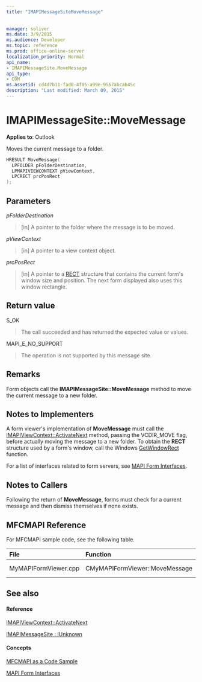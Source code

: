 ```yaml
---
title: "IMAPIMessageSiteMoveMessage"
 
 
manager: soliver
ms.date: 3/9/2015
ms.audience: Developer
ms.topic: reference
ms.prod: office-online-server
localization_priority: Normal
api_name:
- IMAPIMessageSite.MoveMessage
api_type:
- COM
ms.assetid: cd4d7b11-fad0-4f05-a99e-9567abcab45c
description: "Last modified: March 09, 2015"
---
```


# IMAPIMessageSite::MoveMessage

  
  
**Applies to**: Outlook 
  
Moves the current message to a folder.
  
```cpp
HRESULT MoveMessage(
  LPFOLDER pFolderDestination,
  LPMAPIVIEWCONTEXT pViewContext,
  LPCRECT prcPosRect
);
```

## Parameters

 _pFolderDestination_
  
> [in] A pointer to the folder where the message is to be moved.
    
 _pViewContext_
  
> [in] A pointer to a view context object.
    
 _prcPosRect_
  
> [in] A pointer to a [RECT](http://msdn.microsoft.com/en-us/library/dd162897%28VS.85%29.aspx) structure that contains the current form's window size and position. The next form displayed also uses this window rectangle. 
    
## Return value

S_OK 
  
> The call succeeded and has returned the expected value or values.
    
MAPI_E_NO_SUPPORT 
  
> The operation is not supported by this message site.
    
## Remarks

Form objects call the **IMAPIMessageSite::MoveMessage** method to move the current message to a new folder. 
  
## Notes to Implementers

A form viewer's implementation of **MoveMessage** must call the [IMAPIViewContext::ActivateNext](imapiviewcontext-activatenext.md) method, passing the VCDIR_MOVE flag, before actually moving the message to a new folder. To obtain the **RECT** structure used by a form's window, call the Windows [GetWindowRect](http://msdn.microsoft.com/en-us/library/ms633519) function. 
  
For a list of interfaces related to form servers, see [MAPI Form Interfaces](mapi-form-interfaces.md).
  
## Notes to Callers

Following the return of **MoveMessage**, forms must check for a current message and then dismiss themselves if none exists. 
  
## MFCMAPI Reference

For MFCMAPI sample code, see the following table.
  
|**File**|**Function**|**Comment**|
|:-----|:-----|:-----|
|MyMAPIFormViewer.cpp  <br/> |CMyMAPIFormViewer::MoveMessage  <br/> |Not implemented.  <br/> |
   
## See also

#### Reference

[IMAPIViewContext::ActivateNext](imapiviewcontext-activatenext.md)
  
[IMAPIMessageSite : IUnknown](imapimessagesiteiunknown.md)
#### Concepts

[MFCMAPI as a Code Sample](mfcmapi-as-a-code-sample.md)
  
[MAPI Form Interfaces](mapi-form-interfaces.md)

